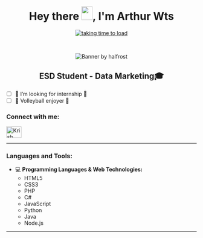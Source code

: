 <h1 align="center"> Hey there <img src="https://github.com/TheDudeThatCode/TheDudeThatCode/blob/master/Assets/Hi.gif" height="36px" width="29px">, I'm Arthur Wts </h1>

<p align="center">
<a href="https://github.com/arthurwts" target="blank"><img src="https://readme-typing-svg.herokuapp.com?color=7DF9FF&width=380&height=45&lines=Open-Source+Enthusiast+❤️;Always+Learning+New+Things;Empowering+Others;Nice+To+Meet+You+🙃&style=bold&center=true" alt="taking time to load" /></a>
</p>

<br>
  
<p align="center"><img src="https://github.com/halfrost/halfrost/blob/master/icons/header_1.png" alt="Banner by halfrost"></p>

<h2 align="center"> ESD Student - Data Marketing🎓 

</h2>

- [ ] 📢 I’m looking for internship 📢
- [ ] 🏐 Volleyball enjoyer 🏐

### Connect with me:

<a href="https://linkedin.com/in/arthurwatissee" target="blank"><img align="center" src="https://raw.githubusercontent.com/rahuldkjain/github-profile-readme-generator/master/src/images/icons/Social/linked-in-alt.svg" alt="Krish Chopra" height="30" width="40" /></a>
<br/>
***

### Languages and Tools:

- 💻 **Programming Languages & Web Technologies:**
  - HTML5
  - CSS3
  - PHP
  - C#
  - JavaScript
  - Python
  - Java
  - Node.js

<hr>


